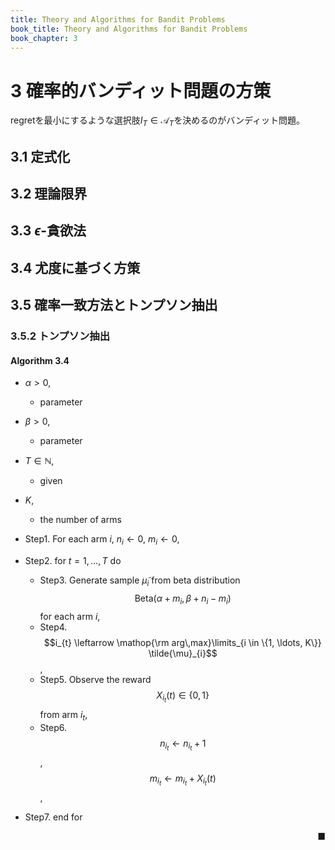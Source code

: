 ```yaml
---
title: Theory and Algorithms for Bandit Problems
book_title: Theory and Algorithms for Bandit Problems
book_chapter: 3
---
```


# 3 確率的バンディット問題の方策

regretを最小にするような選択肢$I_{T} \in \mathcal{A}_{T}$を決めるのがバンディット問題。


## 3.1 定式化

## 3.2 理論限界

## 3.3 $\epsilon$-貪欲法

## 3.4 尤度に基づく方策

## 3.5 確率一致方法とトンプソン抽出

### 3.5.2 トンプソン抽出


#### Algorithm 3.4
* $\alpha > 0$,
    * parameter
* $\beta > 0$,
    * parameter
* $T \in \mathbb{N}$,
    * given
* $K$,
    * the number of arms



* Step1. For each arm $i$, $n_{i} \leftarrow 0$, $m_{i} \leftarrow 0$,
* Step2. for $t = 1, \ldots, T$ do
    * Step3. Generate sample $\tilde{\mu}_{i}$ from beta distribution $$\mathrm{Beta}(\alpha + m_{i}, \beta + n_{i} - m_{i})$$ for each arm $i$,
    * Step4. $$i_{t} \leftarrow \mathop{\rm arg\,max}\limits_{i \in \{1, \ldots, K\}} \tilde{\mu}_{i}$$,
    * Step5. Observe the reward $$X_{i_{t}}(t) \in \{0, 1\}$$ from  arm $i_{t}$,
    * Step6. $$n_{i_{t}} \leftarrow n_{i_{t}} + 1$$, $$m_{i_{t}} \leftarrow m_{i_{t}} + X_{i_{t}}(t)$$,
* Step7. end for


<div class="end-of-statement" style="text-align: right">■</div>
